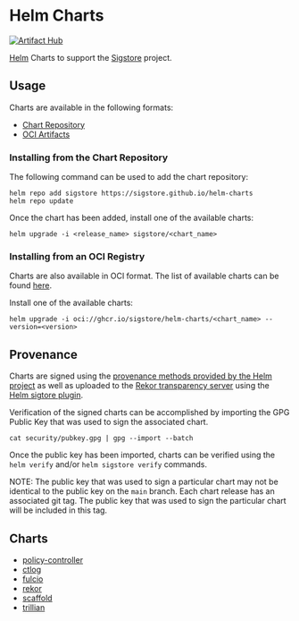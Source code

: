 # Helm Charts

[![Artifact Hub](https://img.shields.io/endpoint?url=https://artifacthub.io/badge/repository/sigstore)](https://artifacthub.io/packages/search?repo=sigstore)

[Helm](https://helm.sh) Charts to support the [Sigstore](https://sigstore.dev) project.

## Usage

Charts are available in the following formats:

* [Chart Repository](https://helm.sh/docs/topics/chart_repository/)
* [OCI Artifacts](https://helm.sh/docs/topics/registries/)

### Installing from the Chart Repository

The following command can be used to add the chart repository:

```shell
helm repo add sigstore https://sigstore.github.io/helm-charts
helm repo update
```

Once the chart has been added, install one of the available charts:

```shell
helm upgrade -i <release_name> sigstore/<chart_name>
```

### Installing from an OCI Registry

Charts are also available in OCI format. The list of available charts can be found [here](https://github.com/sigstore?tab=packages&repo_name=helm-charts).

Install one of the available charts:

```shell
helm upgrade -i oci://ghcr.io/sigstore/helm-charts/<chart_name> --version=<version>
```

## Provenance

Charts are signed using the [provenance methods provided by the Helm project](https://helm.sh/docs/topics/provenance/) as well as uploaded to the [Rekor transparency server](https://github.com/sigstore/rekor) using the [Helm sigtore plugin](https://github.com/sigstore/helm-sigstore).

Verification of the signed charts can be accomplished by importing the GPG Public Key that was used to sign the associated chart.

```shell
cat security/pubkey.gpg | gpg --import --batch
```

Once the public key has been imported, charts can be verified using the `helm verify` and/or `helm sigstore verify` commands.

NOTE: The public key that was used to sign a particular chart may not be identical to the public key on the `main` branch. Each chart release has an associated git tag. The public key that was used to sign the particular chart will be included in this tag.

## Charts

* [policy-controller](charts/policy-controller)
* [ctlog](charts/ctlog)
* [fulcio](charts/fulcio)
* [rekor](charts/rekor)
* [scaffold](charts/scaffold)
* [trillian](charts/trillian)
